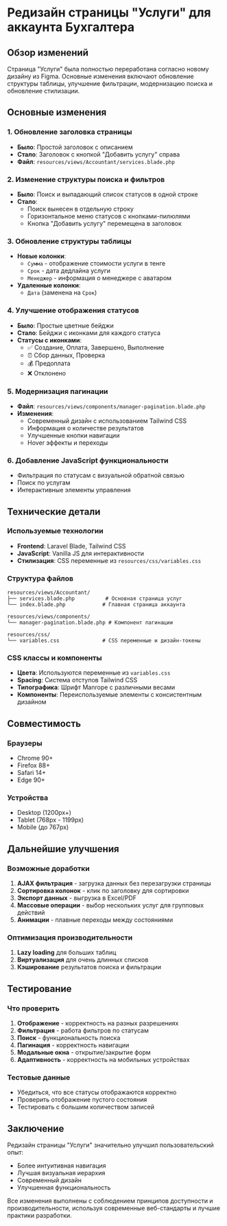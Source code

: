 # Редизайн страницы "Услуги" для аккаунта Бухгалтера

## Обзор изменений

Страница "Услуги" была полностью переработана согласно новому дизайну из Figma. Основные изменения включают обновление структуры таблицы, улучшение фильтрации, модернизацию поиска и обновление стилизации.

## Основные изменения

### 1. Обновление заголовка страницы
- **Было**: Простой заголовок с описанием
- **Стало**: Заголовок с кнопкой "Добавить услугу" справа
- **Файл**: `resources/views/Accountant/services.blade.php`

### 2. Изменение структуры поиска и фильтров
- **Было**: Поиск и выпадающий список статусов в одной строке
- **Стало**: 
  - Поиск вынесен в отдельную строку
  - Горизонтальное меню статусов с кнопками-пилюлями
  - Кнопка "Добавить услугу" перемещена в заголовок

### 3. Обновление структуры таблицы
- **Новые колонки**:
  - `Сумма` - отображение стоимости услуги в тенге
  - `Срок` - дата дедлайна услуги
  - `Менеджер` - информация о менеджере с аватаром
- **Удаленные колонки**:
  - `Дата` (заменена на `Срок`)

### 4. Улучшение отображения статусов
- **Было**: Простые цветные бейджи
- **Стало**: Бейджи с иконками для каждого статуса
- **Статусы с иконками**:
  - ✅ Создание, Оплата, Завершено, Выполнение
  - ⏰ Сбор данных, Проверка
  - 💰 Предоплата
  - ❌ Отклонено

### 5. Модернизация пагинации
- **Файл**: `resources/views/components/manager-pagination.blade.php`
- **Изменения**:
  - Современный дизайн с использованием Tailwind CSS
  - Информация о количестве результатов
  - Улучшенные кнопки навигации
  - Hover эффекты и переходы

### 6. Добавление JavaScript функциональности
- Фильтрация по статусам с визуальной обратной связью
- Поиск по услугам
- Интерактивные элементы управления

## Технические детали

### Используемые технологии
- **Frontend**: Laravel Blade, Tailwind CSS
- **JavaScript**: Vanilla JS для интерактивности
- **Стилизация**: CSS переменные из `resources/css/variables.css`

### Структура файлов
```
resources/views/Accountant/
├── services.blade.php          # Основная страница услуг
└── index.blade.php            # Главная страница аккаунта

resources/views/components/
└── manager-pagination.blade.php # Компонент пагинации

resources/css/
└── variables.css              # CSS переменные и дизайн-токены
```

### CSS классы и компоненты
- **Цвета**: Используются переменные из `variables.css`
- **Spacing**: Система отступов Tailwind CSS
- **Типографика**: Шрифт Manrope с различными весами
- **Компоненты**: Переиспользуемые элементы с консистентным дизайном

## Совместимость

### Браузеры
- Chrome 90+
- Firefox 88+
- Safari 14+
- Edge 90+

### Устройства
- Desktop (1200px+)
- Tablet (768px - 1199px)
- Mobile (до 767px)

## Дальнейшие улучшения

### Возможные доработки
1. **AJAX фильтрация** - загрузка данных без перезагрузки страницы
2. **Сортировка колонок** - клик по заголовку для сортировки
3. **Экспорт данных** - выгрузка в Excel/PDF
4. **Массовые операции** - выбор нескольких услуг для групповых действий
5. **Анимации** - плавные переходы между состояниями

### Оптимизация производительности
1. **Lazy loading** для больших таблиц
2. **Виртуализация** для очень длинных списков
3. **Кэширование** результатов поиска и фильтрации

## Тестирование

### Что проверить
1. **Отображение** - корректность на разных разрешениях
2. **Фильтрация** - работа фильтров по статусам
3. **Поиск** - функциональность поиска
4. **Пагинация** - корректность навигации
5. **Модальные окна** - открытие/закрытие форм
6. **Адаптивность** - корректность на мобильных устройствах

### Тестовые данные
- Убедиться, что все статусы отображаются корректно
- Проверить отображение пустого состояния
- Тестировать с большим количеством записей

## Заключение

Редизайн страницы "Услуги" значительно улучшил пользовательский опыт:
- Более интуитивная навигация
- Лучшая визуальная иерархия
- Современный дизайн
- Улучшенная функциональность

Все изменения выполнены с соблюдением принципов доступности и производительности, используя современные веб-стандарты и лучшие практики разработки.









